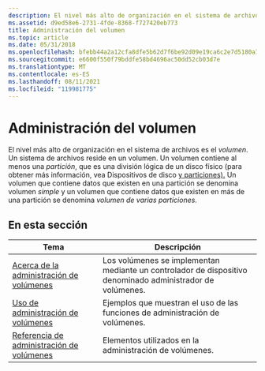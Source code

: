 ```yaml
---
description: El nivel más alto de organización en el sistema de archivos es el volumen. Un sistema de archivos reside en un volumen.
ms.assetid: d9ed58e6-2731-4fde-8368-f727420eb773
title: Administración del volumen
ms.topic: article
ms.date: 05/31/2018
ms.openlocfilehash: bfebb44a2a12cfa8dfe5b62d7f6be92d09e19ca6c2e7d5180a746c055d397678
ms.sourcegitcommit: e6600f550f79bddfe58bd4696ac50dd52cb03d7e
ms.translationtype: MT
ms.contentlocale: es-ES
ms.lasthandoff: 08/11/2021
ms.locfileid: "119981775"
---
```

# <a name="volume-management"></a>Administración del volumen

El nivel más alto de organización en el sistema de archivos es el *volumen*. Un sistema de archivos reside en un volumen. Un volumen contiene al menos una *partición*, que es una división lógica de un disco físico (para obtener más información, vea Dispositivos de disco [y particiones).](disk-devices-and-partitions.md) Un volumen que contiene datos que existen en una partición se denomina volumen *simple* y un volumen que contiene datos que existen en más de una partición se denomina *volumen de varias particiones.*

## <a name="in-this-section"></a>En esta sección



| Tema                                                                     | Descripción                                                                      |
|---------------------------------------------------------------------------|----------------------------------------------------------------------------------|
| [Acerca de la administración de volúmenes](about-volume-management.md)<br/>         | Los volúmenes se implementan mediante un controlador de dispositivo denominado administrador de volúmenes.<br/>   |
| [Uso de administración de volúmenes](using-volume-management.md)<br/>         | Ejemplos que muestran el uso de las funciones de administración de volúmenes.<br/> |
| [Referencia de administración de volúmenes](volume-management-reference.md)<br/> | Elementos utilizados en la administración de volúmenes.<br/>                                   |



 

 

 




